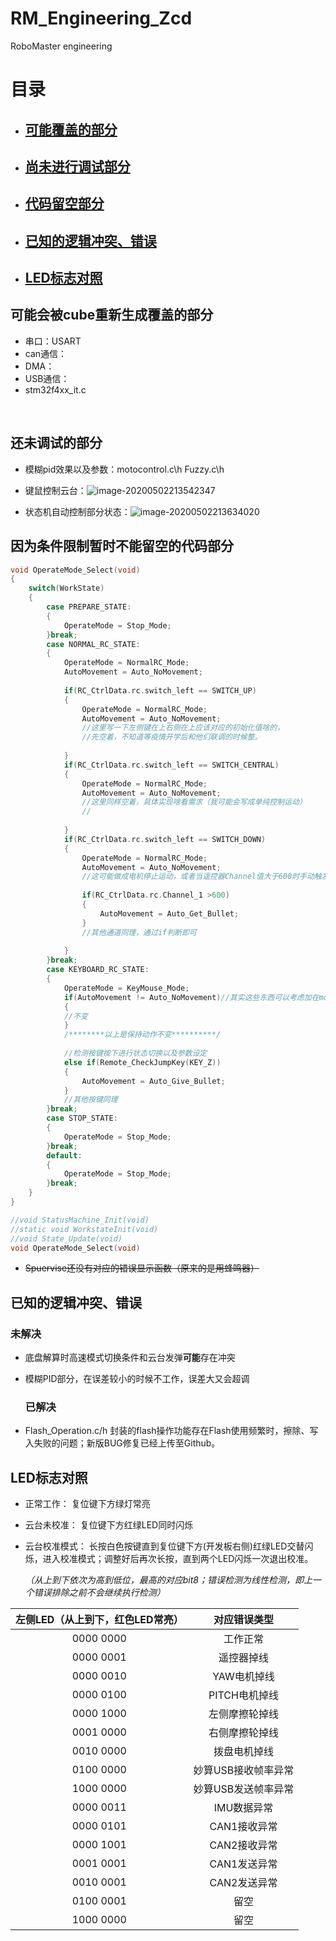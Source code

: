 # RM_Engineering_Zcd
RoboMaster engineering



# 目录

* ##   [可能覆盖的部分](#可能会被cube重新生成覆盖的部分)

* ## [尚未进行调试部分](#还未调试的部分)

* ## [代码留空部分](#因为条件限制暂时不能留空的代码部分)

* ## [已知的逻辑冲突、错误](#已知的逻辑冲突、错误)

* ## [LED标志对照](#LED标志对照)

  
  
  
  
  
  
  
  
  
  
  







## 可能会被cube重新生成覆盖的部分 ##



* 串口：USART
* can通信：
* DMA：
* USB通信：
* stm32f4xx_it.c

​	

## 还未调试的部分 ##

* 模糊pid效果以及参数：motocontrol.c\h 	Fuzzy.c\h

* 键鼠控制云台：![image-20200502213542347](C:\Users\lenovo\AppData\Roaming\Typora\typora-user-images\image-20200502213542347.png)

* 状态机自动控制部分状态：![image-20200502213634020](C:\Users\lenovo\AppData\Roaming\Typora\typora-user-images\image-20200502213634020.png)

## 因为条件限制暂时不能留空的代码部分 ##

~~~ c
void OperateMode_Select(void)
{
	switch(WorkState)
	{
		case PREPARE_STATE:
		{
			OperateMode = Stop_Mode;
		}break;
		case NORMAL_RC_STATE:
		{
			OperateMode = NormalRC_Mode;
			AutoMovement = Auto_NoMovement;
			
			if(RC_CtrlData.rc.switch_left == SWITCH_UP)
			{
				OperateMode = NormalRC_Mode;
				AutoMovement = Auto_NoMovement;
				//这里写一下左侧键在上右侧在上应该对应的初始化值啥的，
				//先空着，不知道等疫情开学后和他们联调的时候整。
				
			}
			if(RC_CtrlData.rc.switch_left == SWITCH_CENTRAL)
			{
				OperateMode = NormalRC_Mode;
				AutoMovement = Auto_NoMovement;	
				//这里同样空着，具体实现啥看需求（我可能会写成单纯控制运动）
				//
				
			}
			if(RC_CtrlData.rc.switch_left == SWITCH_DOWN)
			{
				OperateMode = NormalRC_Mode;
				AutoMovement = Auto_NoMovement;	
				//这可能做成电机停止运动，或者当遥控器Channel值大于600时手动触发自动控制
				
				if(RC_CtrlData.rc.Channel_1 >600)
				{
					AutoMovement = Auto_Get_Bullet;
				}
				//其他通道同理，通过if判断即可
			
			}	
		}break;
		case KEYBOARD_RC_STATE:
		{
			OperateMode = KeyMouse_Mode;
			if(AutoMovement != Auto_NoMovement)//其实这些东西可以考虑加在mode下
			{
			//不变
			}
			/********以上是保持动作不变**********/
			
			//检测按键按下进行状态切换以及参数设定
			else if(Remote_CheckJumpKey(KEY_Z))
			{
				AutoMovement = Auto_Give_Bullet;
			}
			//其他按键同理
		}break;
		case STOP_STATE:
		{
			OperateMode = Stop_Mode;
		}break;
		default:
		{
			OperateMode = Stop_Mode;
		}break;
	}
}
~~~

~~~ c
//void StatusMachine_Init(void)
//static void WorkstateInit(void)
//void State_Update(void)
void OperateMode_Select(void)
~~~

* ~~Spuervise还没有对应的错误显示函数（原来的是用蜂鸣器）~~

## 已知的逻辑冲突、错误

### 		未解决

* 底盘解算时高速模式切换条件和云台发弹**可能**存在冲突

* 模糊PID部分，在误差较小的时候不工作，误差大又会超调

  ### 已解决

* Flash_Operation.c/h 封装的flash操作功能存在Flash使用频繁时，擦除、写入失败的问题；新版BUG修复已经上传至Github。

## LED标志对照

* 正常工作：	复位键下方绿灯常亮

* 云台未校准： 复位键下方红绿LED同时闪烁

* 云台校准模式：	长按白色按键直到复位键下方(开发板右侧)红绿LED交替闪烁，进入校准模式；调整好后再次长按，直到两个LED闪烁一次退出校准。

  *（从上到下依次为高到低位，最高的对应bit8；错误检测为线性检测，即上一个错误排除之前不会继续执行检测）*

| 左侧LED（从上到下，红色LED常亮） |    对应错误类型     |
| :------------------------------: | :-----------------: |
|            0000 0000             |      工作正常       |
|            0000 0001             |     遥控器掉线      |
|            0000 0010             |     YAW电机掉线     |
|            0000 0100             |    PITCH电机掉线    |
|            0000 1000             |   左侧摩擦轮掉线    |
|            0001 0000             |   右侧摩擦轮掉线    |
|            0010 0000             |    拨盘电机掉线     |
|            0100 0000             | 妙算USB接收帧率异常 |
|            1000 0000             | 妙算USB发送帧率异常 |
|            0000 0011             |     IMU数据异常     |
|            0000 0101             |    CAN1接收异常     |
|            0000 1001             |    CAN2接收异常     |
|            0001 0001             |    CAN1发送异常     |
|            0010 0001             |    CAN2发送异常     |
|            0100 0001             |        留空         |
|            1000 0000             |        留空         |
